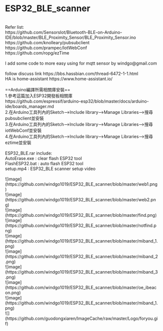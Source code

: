 # ESP32_BLE_scanner
</br>
Refer list:</br>
 https://github.com/SensorsIot/Bluetooth-BLE-on-Arduino-IDE/blob/master/BLE_Proximity_Sensor/BLE_Proximity_Sensor.ino</br>
 https://github.com/knolleary/pubsubclient</br>
 https://github.com/prampec/IotWebConf</br>
 https://github.com/ropg/ezTime</br>
  </br>
 I add some code to more easy using for mqtt sensor by windgo@gmail.com</br>
 </br>
 follow discuss link https://bbs.hassbian.com/thread-6472-1-1.html</br>
 HA is home-assistant https://www.home-assistant.io/</br>
</br>
==Arduino編譯所需相關庫安裝==</br>
1.參考這篇加入ESP32開發板相關庫</br>
https://github.com/espressif/arduino-esp32/blob/master/docs/arduino-ide/boards_manager.md</br>
2.在Arduino工具列內的Sketch-->Include library-->Manage Libraries-->搜尋pubsubclient並安裝</br>
3.在Arduino工具列內的Sketch-->Include library-->Manage Libraries-->搜尋iotWebConf並安裝</br>
4.在Arduino工具列內的Sketch-->Include library-->Manage Libraries-->搜尋eztime並安裝</br>
</br>
ESP32_BLE.rar include:</br>
AutoErase.exe : clear flash ESP32 tool</br>
FlashESP32.bat : auto flash ESP32 tool</br>
setup.mp4 : ESP32_BLE scanner setup video</br>
</br>
![image](https://github.com/windgo1019/ESP32_BLE_scanner/blob/master/web1.png)</br>
![image](https://github.com/windgo1019/ESP32_BLE_scanner/blob/master/web2.png)</br>
![image](https://github.com/windgo1019/ESP32_BLE_scanner/blob/master/find.png)</br>
![image](https://github.com/windgo1019/ESP32_BLE_scanner/blob/master/notfind.png)</br>
![image](https://github.com/windgo1019/ESP32_BLE_scanner/blob/master/miband_1.png)</br>
![image](https://github.com/windgo1019/ESP32_BLE_scanner/blob/master/miband_2.png)</br>
![image](https://github.com/windgo1019/ESP32_BLE_scanner/blob/master/miband_3.png)</br>
![image](https://github.com/windgo1019/ESP32_BLE_scanner/blob/master/oe_ibeacon.png)</br>
![image](https://github.com/windgo1019/ESP32_BLE_scanner/blob/master/miband_1.png)</br>
![](https://github.com/guodongxiaren/ImageCache/raw/master/Logo/foryou.gif)
